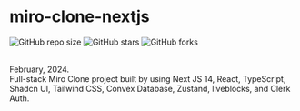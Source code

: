 # miro-clone-nextjs

![GitHub repo size](https://img.shields.io/github/repo-size/evanch98/miro-clone-nextjs)
![GitHub stars](https://img.shields.io/github/stars/evanch98/miro-clone-nextjs?style=social)
![GitHub forks](https://img.shields.io/github/forks/evanch98/miro-clone-nextjs?style=social)

<br />
February, 2024. <br />
Full-stack Miro Clone project built by using Next JS 14, React, TypeScript, Shadcn UI, Tailwind CSS, Convex Database, Zustand, liveblocks, and Clerk Auth.
